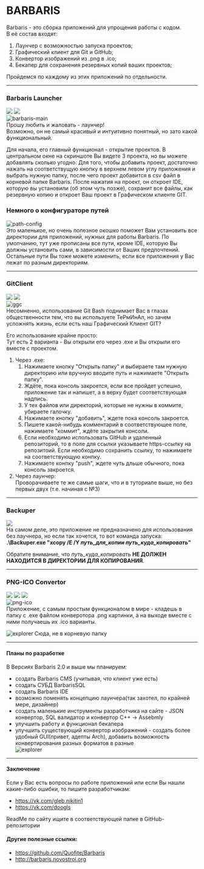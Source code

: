 # BARBARIS

Barbaris - это сборка приложений для упрощения работы с кодом.<br>
В её состав входят: 
1) Лаунчер с возможностью запуска проектов;
2) Графический клиент для Git и GitHub;
3) Конвертор изображений из .png в .ico;
4) Бекапер для сохранения резервных копий ваших проектов;

Пройдемся по каждому из этих приложений по отдельности.

<hr>

### Barbaris Launcher
![](https://img.shields.io/badge/Code-JavaScript-informational?style=flat-square&logo=javascript&logoColor=white&color=5194f0)
![](https://img.shields.io/badge/Framework-Electron.js-informational?style=flat-square&logo=electron&logoColor=white&color=5194f0)<br>
![barbaris-main](https://sun9-39.userapi.com/impg/q75bUO3yTIf4iwYekIgkPW1LLVAbD3coNN5HEQ/lft92Mnx3Yc.jpg?size=1380x639&quality=96&sign=42fe9190f6fa62101539591e92551d4d&type=album)<br>
Прошу любить и жаловать - лаунчер!<br>
Возможно, он не самый красивый и интуитивно понятный, но зато какой функциональный.<br>

Для начала, его главный функционал - открытие проектов. В центральном окне на скриншоте Вы видете 3 проекта,
но вы можете добавлять сколько угодно. Для того, чтобы добавить проект, достаточно нажать на соответствущую
кнопку в верхнем левом углу приложения и выбрать нужную папку, после чего проект добавится в csv файл в корневой
папке Barbaris. После нажатия на проект, он откроет IDE, которую вы установили (об этом чуть позже), сохранит все файлы, как резервную копию и откроет Ваш проект в Графическом клиенте GIT.

### Немного о конфигураторе путей
![path-config](https://sun9-88.userapi.com/impg/-lggmQvuQGhIgl6riQ6s8P1h-YudqKUnFumGIQ/YGZhR14v3aQ.jpg?size=692x493&quality=96&sign=cae9ccb5a7afe8aa0bcc5a15a72b247a&type=album)<br>
Это маленькое, но очень полезное окошко поможет Вам установить все директории для приложений, нужных для
работы Barbaris. По умолчанию, тут уже прописаны все пути, кроме IDE, которую Вы должны установить сами, в
зависимости от Ваших предпочтений. Остальные пути Вы тоже можете изменить, если все приложения у Вас лежат
по разным директориям.

<hr>

### GitClient
![](https://img.shields.io/badge/Code-CSharp-informational?style=flat-square&logo=csharp&logoColor=white&color=5194f0)
![](https://img.shields.io/badge/Framework-WPF-informational?style=flat-square&logo=windows&logoColor=white&color=5194f0)<br>
![ggc](https://sun9-55.userapi.com/impg/CagoimG78QsSGWF9Wc2CVSM6nnU-u1DM0WEv0w/zY4sYgfWkRk.jpg?size=901x706&quality=96&sign=31a4d0fcdff259be1afd9fcd0f8c1ce0&type=album)<br>
Несомненно, использование Git Bash поднимает Вас в глазах общественности тем, что вы используете ТеРмИнАл,
но зачем усложнять жизнь, если есть наш Графический Клиент GIT?

Его использование крайне просто:<br>
Тут есть 2 варианта - Вы открыли его через .exe и Вы открыли его вместе с проектом.
1) Через .exe:
    1) Нажимаете кнопку "Открыть папку" и выбираете там нужную директорию или вручную вводите путь и
    нажимаете "Открыть папку".
    2) Ждёте, пока консоль закроется, если все пройдет успешно, приложение так и напишет, а в верху будет
    соответствующая надпись.
    3) У тех файлов или директорий, которые не нужны в коммите, убираете галочку.
    4) Нажимаете кнопку "добавить", ждете пока консоль закроется.
    5) Пишете какой-нибудь комментарий в соответствующее поле, нажимаете "коммит", ждёте закрытия консоли.
    6) Если необходимо использовать GitHub и удаленный репозиторий, то в поле для ссылки указываете https-ссылку на репозитоий. Если необходимо сохранить ссылку, то нажимаете на соответствующую конпку.
    7) Нажимаете конпку "push", ждете чуть дльше обычного, пока консоль закроется.
2) Через лаунчер:<br>
    Проворачиваете те же самые шаги, что и в туториале выше, но без первых двух (т.е. начиная с №3)
    
<hr>

### Backuper
![](https://img.shields.io/badge/Code-C++-informational?style=flat-square&logo=cplusplus&logoColor=white&color=5194f0)<br>
На самом деле, это приложение не предназначено для использования без лаучнера, но если так хочется, то вот команда
запуска: <b>.\Backuper.exe "xcopy /E /Y *путь_для_копии* *путь_куда_копировать*"</b>

Обратите внимание, что *путь_куда_копировать* <b>НЕ ДОЛЖЕН НАХОДИТСЯ В ДИРЕКТОРИИ ДЛЯ КОПИРОВАНИЯ</b>.

<hr>

### PNG-ICO Convertor
![](https://img.shields.io/badge/Code-Python-informational?style=flat-square&logo=python&logoColor=white&color=5194f0)
![](https://img.shields.io/badge/Library-Pillow-informational?style=flat-square&logo=python&logoColor=white&color=5194f0)
![](https://img.shields.io/badge/Framework-Tkinter-informational?style=flat-square&logo=windows&logoColor=white&color=5194f0)<br>
![png-ico](https://sun9-78.userapi.com/impg/QgLVlsTWX8H6B1dA7wT3veyO14qwrwE5mtqzmg/AD6FRVMOdJQ.jpg?size=295x273&quality=96&sign=0751c99e645360616380db4f3c9e7d5d&type=album)<br>
Приложение, с самым простым функционалом в мире - кладешь в папку с .exe файлом конверотора .png картинки,
а на выходе вместе с ними получаешь их .ico варианты.

![explorer](https://sun9-45.userapi.com/impg/iJUppd27J0V1cIiGcZp-EzfNMEYE43ApELcV3A/hDEBFIOhGas.jpg?size=619x374&quality=96&sign=7e2749ffd479c6dbc968b3e894a860d3&type=album, "вот эта папка") Сюда, не в корневую папку

<hr>

#### Планы по разработке
В Версиях Barbaris 2.0 и выше мы планируем:
- создать Barbaris CMS (учитывая, что клиент уже есть)
- создать СУБД BarbarisSQL
- создать Barbaris IDE
- возможно поменять концепцию лаунчера(так захотел, по крайней мере, дизайнер)
- создать маленькие инструменты разработчика на сайте - JSON конвертор, SQL валидатор и конвертор C++ -> Assebmly
- улучшить работу и функционал бекапера
- улучшить существующий конвертор изображений - создать более удобный GUI(привет, адепты Arch), добавить возможность конвертирования разных форматов в разные<br>
![explorer](https://sun9-7.userapi.com/impg/zLEmCymoWFQlRvkpPcIl0SO25OIaFdkRSo5hWA/BV-7P2IKvvc.jpg?size=1652x924&quality=96&sign=f0d0e3c03b84dd6b05e6aaad471a9c7f&type=album)

<hr>

#### Заключение
Если у Вас есть вопросы по работе приложений или если Вы нашли какие-либо ошибки, то пишите разработчикам:
- https://vk.com/gleb.nikitin1
- https://vk.com/doogls

ReadMe по сайту ищите в соответствующей папке в GitHub-репозитории

#### Другие полезные ссылки:
- https://github.com/Quofite/Barbaris
- http://barbaris.novostroi.org
